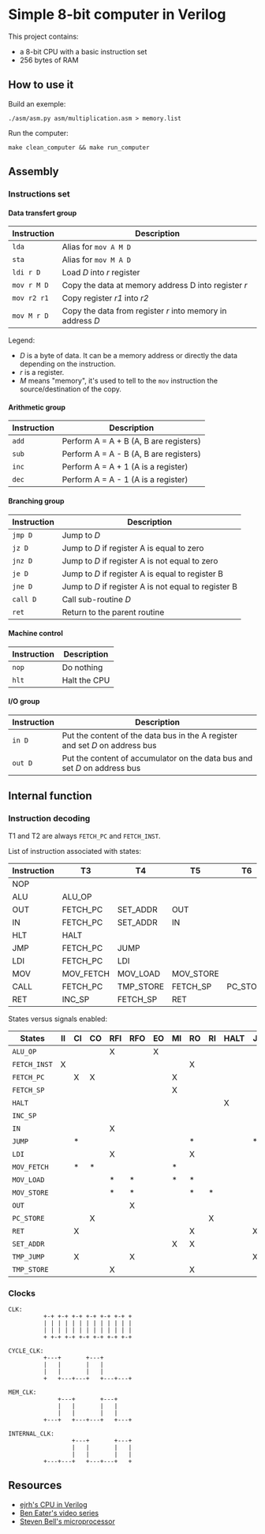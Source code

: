 Simple 8-bit computer in Verilog
================================

This project contains:

* a 8-bit CPU with a basic instruction set
* 256 bytes of RAM



## How to use it

Build an exemple:

```
./asm/asm.py asm/multiplication.asm > memory.list
```

Run the computer:

```
make clean_computer && make run_computer
```

## Assembly

### Instructions set

#### Data transfert group

| Instruction   | Description                                                |
|---------------|------------------------------------------------------------|
| ``lda``       | Alias for ``mov A M D``                                    |
| ``sta``       | Alias for ``mov M A D``                                    |
| ``ldi r D``   | Load _D_ into _r_ register                                 |
| ``mov r M D`` | Copy the data at memory address D into register _r_        |
| ``mov r2 r1`` | Copy register _r1_ into _r2_                               |
| ``mov M r D`` | Copy the data from register _r_ into memory in address _D_ |


Legend:

* _D_ is a byte of data. It can be a memory address or directly the data depending on the instruction.
* _r_ is a register.
* _M_ means "memory", it's used to tell to the ``mov`` instruction the source/destination of the copy.


#### Arithmetic group

| Instruction   | Description                                                |
|---------------|------------------------------------------------------------|
| ``add``       | Perform A = A + B (A, B are registers)                     |
| ``sub``       | Perform A = A - B (A, B are registers)                     |
| ``inc``       | Perform A = A + 1 (A is a register)                        |
| ``dec``       | Perform A = A - 1 (A is a register)                        |


#### Branching group

| Instruction   | Description                                                |
|---------------|------------------------------------------------------------|
| ``jmp D``     | Jump to _D_                                                |
| ``jz D ``     | Jump to _D_ if register A is equal to zero                 |
| ``jnz D``     | Jump to _D_ if register A is not equal to zero             |
| ``je D ``     | Jump to _D_ if register A is equal to register B           |
| ``jne D``     | Jump to _D_ if register A is not equal to register B       |
| ``call D``    | Call sub-routine _D_                                       |
| ``ret``       | Return to the parent routine                               |


#### Machine control

| Instruction   | Description                                                |
|---------------|------------------------------------------------------------|
| ``nop``       | Do nothing                                                 |
| ``hlt``       | Halt the CPU                                               |


#### I/O group

| Instruction   | Description                                                                  |
|---------------|------------------------------------------------------------------------------|
| `in D`        | Put the content of the data bus in the A register and set _D_ on address bus |
| `out D`       | Put the content of accumulator on the data bus and set _D_ on address bus    |



## Internal function

### Instruction decoding

T1 and T2 are always `FETCH_PC` and `FETCH_INST`.

List of instruction associated with states:

| Instruction | T3        | T4        | T5        | T6       | T7       |
|-------------|-----------|-----------|-----------|----------|----------|
| NOP         |           |           |           |          |          |
| ALU         | ALU_OP    |           |           |          |          |
| OUT         | FETCH_PC  | SET_ADDR  | OUT       |          |          |
| IN          | FETCH_PC  | SET_ADDR  | IN        |          |          |
| HLT         | HALT      |           |           |          |          |
| JMP         | FETCH_PC  | JUMP      |           |          |          |
| LDI         | FETCH_PC  | LDI       |           |          |          |
| MOV         | MOV_FETCH | MOV_LOAD  | MOV_STORE |          |          |
| CALL        | FETCH_PC  | TMP_STORE | FETCH_SP  | PC_STORE | TMP_JUMP |
| RET         | INC_SP    | FETCH_SP  | RET       |          |          |


States versus signals enabled:

| States        | II | CI | CO | RFI | RFO | EO | MI | RO | RI | HALT | J | SO | SD | SI | MEM/IO |
|---------------|----|----|----|-----|-----|----|----|----|----|------|---|----|----|----|--------|
| `ALU_OP`      |    |    |    | X   |     | X  |    |    |    |      |   |    |    |    |        |
| `FETCH_INST`  | X  |    |    |     |     |    |    | X  |    |      |   |    |    |    |        |
| `FETCH_PC`    |    | X  | X  |     |     |    | X  |    |    |      |   |    |    |    |        |
| `FETCH_SP`    |    |    |    |     |     |    | X  |    |    |      |   | X  |    |    |        |
| `HALT`        |    |    |    |     |     |    |    |    |    | X    |   |    |    |    |        |
| `INC_SP`      |    |    |    |     |     |    |    |    |    |      |   |    |    | X  |        |
| `IN`          |    |    |    | X   |     |    |    |    |    |      |   |    |    |    | X      |
| `JUMP`        |    | *  |    |     |     |    |    | *  |    |      | * |    |    |    |        |
| `LDI`         |    |    |    | X   |     |    |    | X  |    |      |   |    |    |    |        |
| `MOV_FETCH`   |    | *  | *  |     |     |    | *  |    |    |      |   |    |    |    |        |
| `MOV_LOAD`    |    |    |    | *   | *   |    | *  | *  |    |      |   |    |    |    |        |
| `MOV_STORE`   |    |    |    | *   | *   |    |    | *  | *  |      |   |    |    |    |        |
| `OUT`         |    |    |    |     | X   |    |    |    |    |      |   |    |    |    | X      |
| `PC_STORE`    |    |    | X  |     |     |    |    |    | X  |      |   |    |    |    |        |
| `RET`         |    | X  |    |     |     |    |    | X  |    |      | X |    |    |    |        |
| `SET_ADDR`    |    |    |    |     |     |    | X  | X  |    |      |   |    |    |    |        |
| `TMP_JUMP`    |    | X  |    |     | X   |    |    |    |    |      | X |    | X  | X  |        |
| `TMP_STORE`   |    |    |    | X   |     |    |    | X  |    |      |   |    |    |    |        |


### Clocks

```
CLK:
          +-+ +-+ +-+ +-+ +-+ +-+ +
          | | | | | | | | | | | | |
          | | | | | | | | | | | | |
          + +-+ +-+ +-+ +-+ +-+ +-+

CYCLE_CLK:
          +---+       +---+
          |   |       |   |
          |   |       |   |
          +   +---+---+   +---+---+

MEM_CLK:
              +---+       +---+
              |   |       |   |
              |   |       |   |
          +---+   +---+---+   +---+

INTERNAL_CLK:
                  +---+       +---+
                  |   |       |   |
                  |   |       |   |
          +---+---+   +---+---+   +
```



## Resources

* [ejrh's CPU in Verilog](https://github.com/ejrh/cpu)
* [Ben Eater's video series](https://eater.net/8bit/)
* [Steven Bell's microprocessor](https://stanford.edu/~sebell/oc_projects/ic_design_finalreport.pdf)
